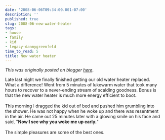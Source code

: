 ```yaml
---
date: '2008-06-06T09:34:00.001-07:00'
description: ''
published: true
slug: 2008-06-new-water-heater
tags:
- house
- family
- kid
- legacy-dannygreenfeld
time_to_read: 5
title: New water heater
---
```


*This was originally posted on blogger [here](https://dannygreenfeld.blogspot.com/2008/06/new-water-heater.html)*.

Late last night we finally finished getting our old water heater replaced.  What a difference!  Went from 5 minutes of lukewarm water that took many hours to recover to a never-ending stream of scalding goodness.  Bonus is that the new water heater is much more energy efficient to boot.<br /><br />This morning I dragged the kid out of bed and pushed him grumbling into the shower.  He was not happy when he woke up and there was resentment in the air.  He came out 25 minutes later with a glowing smile on his face and said, "<span style="font-weight: bold;">Now I see why you woke me up early.</span>"<br /><br />The simple pleasures are some of the best ones.